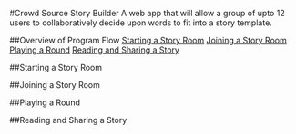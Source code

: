 #Crowd Source Story Builder
A web app that will allow a group of upto 12 users to collaboratively decide upon words to fit into a story template.

##Overview of Program Flow
[Starting a Story Room](starting-a-story-room)
[Joining a Story Room](joining-a-story-room)
[Playing a Round](playing-a-round)
[Reading and Sharing a Story](reading-and-sharing-a-story)

##Starting a Story Room

##Joining a Story Room

##Playing a Round

##Reading and Sharing a Story


